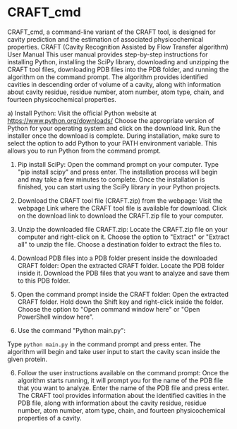 # CRAFT_cmd
CRAFT_cmd, a command-line variant of the CRAFT tool, is designed for cavity prediction and the estimation of associated physicochemical properties.
CRAFT 
(Cavity Recognition Assisted by Flow Transfer algorithm)
User Manual
This user manual provides step-by-step instructions for installing Python, installing the SciPy library, downloading and unzipping the CRAFT tool files, downloading PDB files into the PDB folder, and running the algorithm on the command prompt. The algorithm provides identified cavities in descending order of volume of a cavity, along with information about cavity residue, residue number, atom number, atom type, chain, and fourteen physicochemical properties.

a) Install Python:
Visit the official Python website at https://www.python.org/downloads/
Choose the appropriate version of Python for your operating system and click on the download link.
Run the installer once the download is complete.
During installation, make sure to select the option to add Python to your PATH environment variable. This allows you to run Python from the command prompt.

1. Pip install SciPy:
Open the command prompt on your computer.
Type "pip install scipy" and press enter.
The installation process will begin and may take a few minutes to complete.
Once the installation is finished, you can start using the SciPy library in your Python projects.

2. Download the CRAFT tool file (CRAFT.zip) from the webpage:
Visit the webpage Link where the CRAFT tool file is available for download.
Click on the download link to download the CRAFT.zip file to your computer.

3. Unzip the downloaded file CRAFT.zip:
Locate the CRAFT.zip file on your computer and right-click on it.
Choose the option to "Extract" or "Extract all" to unzip the file.
Choose a destination folder to extract the files to.

4. Download PDB files into a PDB folder present inside the downloaded CRAFT folder:
Open the extracted CRAFT folder.
Locate the PDB folder inside it.
Download the PDB files that you want to analyze and save them to this PDB folder.
5. Open the command prompt inside the CRAFT folder:
Open the extracted CRAFT folder.
Hold down the Shift key and right-click inside the folder.
Choose the option to "Open command window here" or "Open PowerShell window here".

6. Use the command "Python main.py":

Type ```python main.py``` in the command prompt and press enter.
The algorithm will begin and take user input to start the cavity scan inside the given protein.

6. Follow the user instructions available on the command prompt:
Once the algorithm starts running, it will prompt you for the name of the PDB file that you want to analyze.
Enter the name of the PDB file and press enter.
The CRAFT tool provides information about the identified cavities in the PDB file, along with information about the cavity residue, residue number, atom number, atom type, chain, and fourteen physicochemical properties of a cavity.

